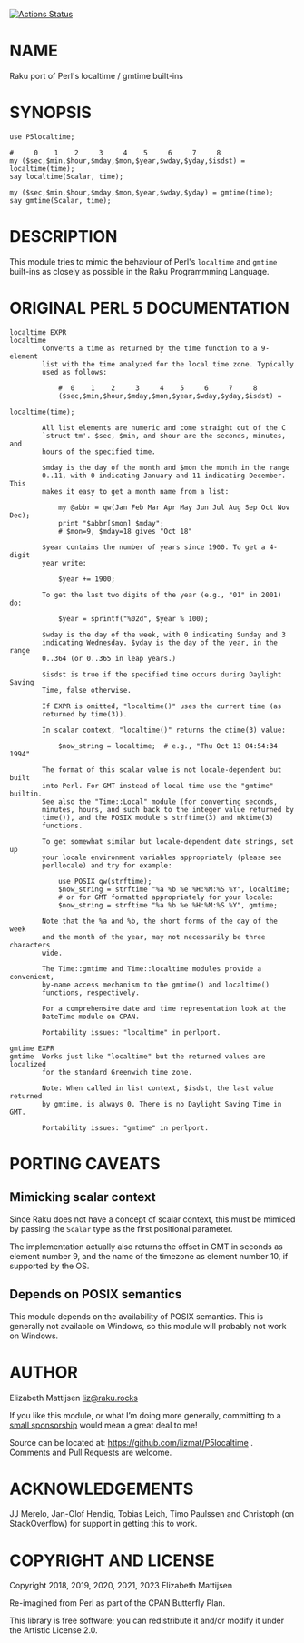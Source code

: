 [![Actions Status](https://github.com/lizmat/P5localtime/workflows/test/badge.svg)](https://github.com/lizmat/P5localtime/actions)

NAME
====

Raku port of Perl's localtime / gmtime built-ins

SYNOPSIS
========

    use P5localtime;

    #     0    1    2     3     4    5     6     7     8
    my ($sec,$min,$hour,$mday,$mon,$year,$wday,$yday,$isdst) = localtime(time);
    say localtime(Scalar, time);

    my ($sec,$min,$hour,$mday,$mon,$year,$wday,$yday) = gmtime(time);
    say gmtime(Scalar, time);

DESCRIPTION
===========

This module tries to mimic the behaviour of Perl's `localtime` and `gmtime` built-ins as closely as possible in the Raku Programmming Language.

ORIGINAL PERL 5 DOCUMENTATION
=============================

    localtime EXPR
    localtime
            Converts a time as returned by the time function to a 9-element
            list with the time analyzed for the local time zone. Typically
            used as follows:

                #  0    1    2     3     4    5     6     7     8
                ($sec,$min,$hour,$mday,$mon,$year,$wday,$yday,$isdst) =
                                                            localtime(time);

            All list elements are numeric and come straight out of the C
            `struct tm'. $sec, $min, and $hour are the seconds, minutes, and
            hours of the specified time.

            $mday is the day of the month and $mon the month in the range
            0..11, with 0 indicating January and 11 indicating December. This
            makes it easy to get a month name from a list:

                my @abbr = qw(Jan Feb Mar Apr May Jun Jul Aug Sep Oct Nov Dec);
                print "$abbr[$mon] $mday";
                # $mon=9, $mday=18 gives "Oct 18"

            $year contains the number of years since 1900. To get a 4-digit
            year write:

                $year += 1900;

            To get the last two digits of the year (e.g., "01" in 2001) do:

                $year = sprintf("%02d", $year % 100);

            $wday is the day of the week, with 0 indicating Sunday and 3
            indicating Wednesday. $yday is the day of the year, in the range
            0..364 (or 0..365 in leap years.)

            $isdst is true if the specified time occurs during Daylight Saving
            Time, false otherwise.

            If EXPR is omitted, "localtime()" uses the current time (as
            returned by time(3)).

            In scalar context, "localtime()" returns the ctime(3) value:

                $now_string = localtime;  # e.g., "Thu Oct 13 04:54:34 1994"

            The format of this scalar value is not locale-dependent but built
            into Perl. For GMT instead of local time use the "gmtime" builtin.
            See also the "Time::Local" module (for converting seconds,
            minutes, hours, and such back to the integer value returned by
            time()), and the POSIX module's strftime(3) and mktime(3)
            functions.

            To get somewhat similar but locale-dependent date strings, set up
            your locale environment variables appropriately (please see
            perllocale) and try for example:

                use POSIX qw(strftime);
                $now_string = strftime "%a %b %e %H:%M:%S %Y", localtime;
                # or for GMT formatted appropriately for your locale:
                $now_string = strftime "%a %b %e %H:%M:%S %Y", gmtime;

            Note that the %a and %b, the short forms of the day of the week
            and the month of the year, may not necessarily be three characters
            wide.

            The Time::gmtime and Time::localtime modules provide a convenient,
            by-name access mechanism to the gmtime() and localtime()
            functions, respectively.

            For a comprehensive date and time representation look at the
            DateTime module on CPAN.

            Portability issues: "localtime" in perlport.

    gmtime EXPR
    gmtime  Works just like "localtime" but the returned values are localized
            for the standard Greenwich time zone.

            Note: When called in list context, $isdst, the last value returned
            by gmtime, is always 0. There is no Daylight Saving Time in GMT.

            Portability issues: "gmtime" in perlport.

PORTING CAVEATS
===============

Mimicking scalar context
------------------------

Since Raku does not have a concept of scalar context, this must be mimiced by passing the `Scalar` type as the first positional parameter.

The implementation actually also returns the offset in GMT in seconds as element number 9, and the name of the timezone as element number 10, if supported by the OS.

Depends on POSIX semantics
--------------------------

This module depends on the availability of POSIX semantics. This is generally not available on Windows, so this module will probably not work on Windows.

AUTHOR
======

Elizabeth Mattijsen <liz@raku.rocks>

If you like this module, or what I’m doing more generally, committing to a [small sponsorship](https://github.com/sponsors/lizmat/) would mean a great deal to me!

Source can be located at: https://github.com/lizmat/P5localtime . Comments and Pull Requests are welcome.

ACKNOWLEDGEMENTS
================

JJ Merelo, Jan-Olof Hendig, Tobias Leich, Timo Paulssen and Christoph (on StackOverflow) for support in getting this to work.

COPYRIGHT AND LICENSE
=====================

Copyright 2018, 2019, 2020, 2021, 2023 Elizabeth Mattijsen

Re-imagined from Perl as part of the CPAN Butterfly Plan.

This library is free software; you can redistribute it and/or modify it under the Artistic License 2.0.

